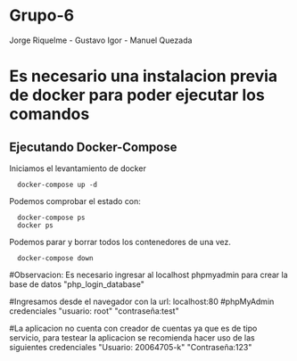 # Grupo-6
 Jorge Riquelme - Gustavo Igor - Manuel Quezada

# Es necesario una instalacion previa de docker para poder ejecutar los comandos
## Ejecutando Docker-Compose

Iniciamos el levantamiento de docker
```shell
  docker-compose up -d
```

Podemos comprobar el estado con:
```shell
  docker-compose ps
  docker ps
```

Podemos parar y borrar todos los contenedores de una vez.

```shell
  docker-compose down
```

#Observacion: Es necesario ingresar al localhost phpmyadmin para crear la base de datos "php_login_database"

#Ingresamos desde el navegador con la url: localhost:80
#phpMyAdmin credenciales "usuario: root" "contraseña:test"

#La aplicacion no cuenta con creador de cuentas ya que es de tipo servicio, para testear la aplicacion se recomienda hacer uso de las siguientes credenciales "Usuario: 20064705-k" "Contraseña:123"
